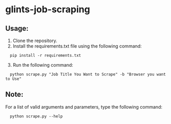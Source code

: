 # glints-job-scraping

## Usage:
1. Clone the repository.
2. Install the requirements.txt file using the following command:

```
  pip install -r requirements.txt
```

3. Run the following command:

```
  python scrape.py "Job Title You Want to Scrape" -b "Browser you want to Use"
```

## Note:
For a list of valid arguments and parameters, type the following command:

```
  python scrape.py --help
```
